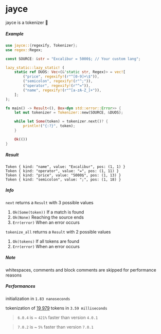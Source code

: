 # jayce

jayce is a tokenizer 🌌

##### Example

```rust
use jayce::{regexify, Tokenizer};
use regex::Regex;

const SOURCE: &str = "Excalibur = 5000$; // Your custom lang";

lazy_static::lazy_static! (
    static ref DUOS: Vec<(&'static str, Regex)> = vec![
        ("price", regexify!(r"^[0-9]+\$")),
        ("semicolon", regexify!(r"^;")),
        ("operator", regexify!(r"^=")),
        ("name", regexify!(r"^[a-zA-Z_]+")),
    ];
);

fn main() -> Result<(), Box<dyn std::error::Error>> {
    let mut tokenizer = Tokenizer::new(SOURCE, &DUOS);

    while let Some(token) = tokenizer.next()? {
        println!("{:?}", token);
    }

    Ok(())
}
```

##### Result

```rust,ignore
Token { kind: "name", value: "Excalibur", pos: (1, 1) }
Token { kind: "operator", value: "=", pos: (1, 11) }
Token { kind: "price", value: "5000$", pos: (1, 13) }
Token { kind: "semicolon", value: ";", pos: (1, 18) }
```

##### Info

`next` returns a `Result` with 3 possible values

1. `Ok(Some(token))` If a match is found
2. `Ok(None)` Reaching the source ends
3. `Err(error)` When an error occurs

`tokenize_all` returns a `Result` with 2 possible values

1. `Ok(tokens)` If all tokens are found
2. `Err(error)` When an error occurs

##### Note

whitespaces, comments and block comments are skipped for performance reasons

##### Performances

initialization in `1.83 nanoseconds`

tokenization of [19 979](https://github.com/AuracleTech/yuumi) tokens in `3.59 milliseconds`

> `6.0.4` is ~ `421%` faster than version `4.0.1`

> `7.0.2` is ~ `5%` faster than version `7.0.1`
